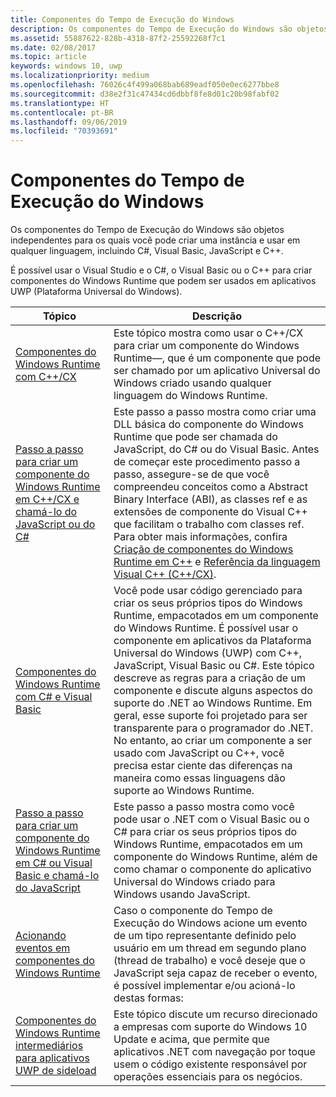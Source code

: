 ```yaml
---
title: Componentes do Tempo de Execução do Windows
description: Os componentes do Tempo de Execução do Windows são objetos independentes para os quais você pode criar uma instância e usar em qualquer linguagem, incluindo C#, Visual Basic, JavaScript e C++.
ms.assetid: 55887622-828b-4318-87f2-25592268f7c1
ms.date: 02/08/2017
ms.topic: article
keywords: windows 10, uwp
ms.localizationpriority: medium
ms.openlocfilehash: 76026c4f499a068bab689eadf050e0ec6277bbe8
ms.sourcegitcommit: d38e2f31c47434cd6dbbf8fe8d01c20b98fabf02
ms.translationtype: HT
ms.contentlocale: pt-BR
ms.lasthandoff: 09/06/2019
ms.locfileid: "70393691"
---
```

# <a name="windows-runtime-components"></a>Componentes do Tempo de Execução do Windows
Os componentes do Tempo de Execução do Windows são objetos independentes para os quais você pode criar uma instância e usar em qualquer linguagem, incluindo C#, Visual Basic, JavaScript e C++.

É possível usar o Visual Studio e o C#, o Visual Basic ou o C++ para criar componentes do Windows Runtime que podem ser usados em aplicativos UWP (Plataforma Universal do Windows).

| Tópico | Descrição |
|-------|-------------|
| [Componentes do Windows Runtime com C++/CX](creating-windows-runtime-components-in-cpp.md) | Este tópico mostra como usar o C++/CX para criar um componente do Windows Runtime&mdash;, que é um componente que pode ser chamado por um aplicativo Universal do Windows criado usando qualquer linguagem do Windows Runtime. |
| [Passo a passo para criar um componente do Windows Runtime em C++/CX e chamá-lo do JavaScript ou do C#](walkthrough-creating-a-basic-windows-runtime-component-in-cpp-and-calling-it-from-javascript-or-csharp.md) | Este passo a passo mostra como criar uma DLL básica do componente do Windows Runtime que pode ser chamada do JavaScript, do C# ou do Visual Basic. Antes de começar este procedimento passo a passo, assegure-se de que você compreendeu conceitos como a Abstract Binary Interface (ABI), as classes ref e as extensões de componente do Visual C++ que facilitam o trabalho com classes ref. Para obter mais informações, confira [Criação de componentes do Windows Runtime em C++](creating-windows-runtime-components-in-cpp.md) e [Referência da linguagem Visual C++ (C++/CX)](https://docs.microsoft.com/cpp/cppcx/visual-c-language-reference-c-cx). |
| [Componentes do Windows Runtime com C# e Visual Basic](creating-windows-runtime-components-in-csharp-and-visual-basic.md) | Você pode usar código gerenciado para criar os seus próprios tipos do Windows Runtime, empacotados em um componente do Windows Runtime. É possível usar o componente em aplicativos da Plataforma Universal do Windows (UWP) com C++, JavaScript, Visual Basic ou C#. Este tópico descreve as regras para a criação de um componente e discute alguns aspectos do suporte do .NET ao Windows Runtime. Em geral, esse suporte foi projetado para ser transparente para o programador do .NET. No entanto, ao criar um componente a ser usado com JavaScript ou C++, você precisa estar ciente das diferenças na maneira como essas linguagens dão suporte ao Windows Runtime. |
| [Passo a passo para criar um componente do Windows Runtime em C# ou Visual Basic e chamá-lo do JavaScript](walkthrough-creating-a-simple-windows-runtime-component-and-calling-it-from-javascript.md) | Este passo a passo mostra como você pode usar o .NET com o Visual Basic ou o C# para criar os seus próprios tipos do Windows Runtime, empacotados em um componente do Windows Runtime, além de como chamar o componente do aplicativo Universal do Windows criado para Windows usando JavaScript. |
| [Acionando eventos em componentes do Windows Runtime](raising-events-in-windows-runtime-components.md) | Caso o componente do Tempo de Execução do Windows acione um evento de um tipo representante definido pelo usuário em um thread em segundo plano (thread de trabalho) e você deseje que o JavaScript seja capaz de receber o evento, é possível implementar e/ou acioná-lo destas formas: | 
| [Componentes do Windows Runtime intermediários para aplicativos UWP de sideload](brokered-windows-runtime-components-for-side-loaded-windows-store-apps.md) | Este tópico discute um recurso direcionado a empresas com suporte do Windows 10 Update e acima, que permite que aplicativos .NET com navegação por toque usem o código existente responsável por operações essenciais para os negócios. |
